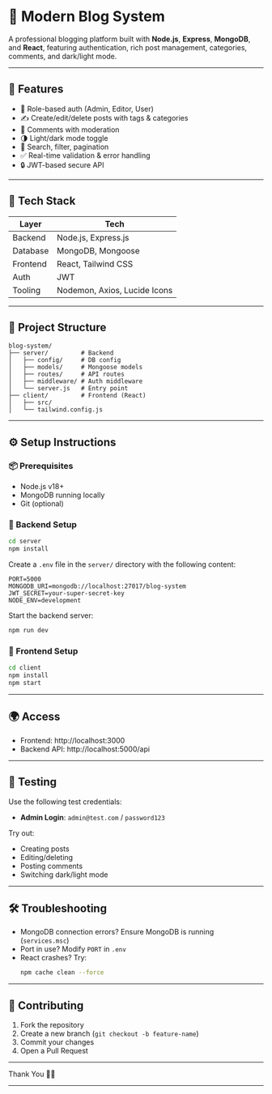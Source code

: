 # 📝 Modern Blog System

A professional blogging platform built with **Node.js**, **Express**, **MongoDB**, and **React**, featuring authentication, rich post management, categories, comments, and dark/light mode.

---

## 🚀 Features

- 🔐 Role-based auth (Admin, Editor, User)
- ✍️ Create/edit/delete posts with tags & categories
- 💬 Comments with moderation
- 🌗 Light/dark mode toggle
- 🔎 Search, filter, pagination
- ✅ Real-time validation & error handling
- 🔒 JWT-based secure API

---

## 🧱 Tech Stack

| Layer      | Tech                         |
|------------|------------------------------|
| Backend    | Node.js, Express.js          |
| Database   | MongoDB, Mongoose            |
| Frontend   | React, Tailwind CSS          |
| Auth       | JWT                          |
| Tooling    | Nodemon, Axios, Lucide Icons |

---

## 📁 Project Structure

```
blog-system/
├── server/         # Backend
│   ├── config/     # DB config
│   ├── models/     # Mongoose models
│   ├── routes/     # API routes
│   ├── middleware/ # Auth middleware
│   └── server.js   # Entry point
├── client/         # Frontend (React)
│   ├── src/
│   └── tailwind.config.js
```

---

## ⚙️ Setup Instructions

### 📦 Prerequisites

- Node.js v18+
- MongoDB running locally
- Git (optional)

### 🔧 Backend Setup

```bash
cd server
npm install
```

Create a `.env` file in the `server/` directory with the following content:

```
PORT=5000
MONGODB_URI=mongodb://localhost:27017/blog-system
JWT_SECRET=your-super-secret-key
NODE_ENV=development
```

Start the backend server:

```bash
npm run dev
```

### 🎨 Frontend Setup

```bash
cd client
npm install
npm start
```

---

## 🌍 Access

- Frontend: http://localhost:3000
- Backend API: http://localhost:5000/api

---

## 🧪 Testing

Use the following test credentials:

- **Admin Login**: `admin@test.com` / `password123`

Try out:

- Creating posts
- Editing/deleting
- Posting comments
- Switching dark/light mode

---

## 🛠️ Troubleshooting

- MongoDB connection errors? Ensure MongoDB is running (`services.msc`)
- Port in use? Modify `PORT` in `.env`
- React crashes? Try:
  ```bash
  npm cache clean --force
  ```

---

## 🤝 Contributing

1. Fork the repository  
2. Create a new branch (`git checkout -b feature-name`)  
3. Commit your changes  
4. Open a Pull Request

---
Thank You 🙏🏻

---

